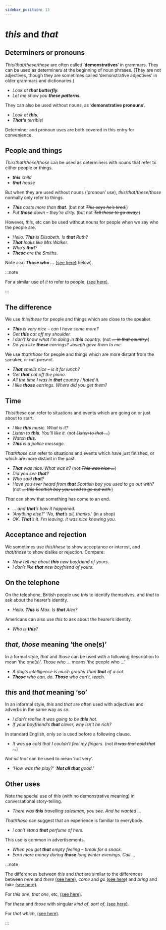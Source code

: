 ```yaml
---
sidebar_position: 13
---
```


# *this* and *that*

## Determiners or pronouns

*This/that/these/those* are often called ‘**demonstratives**’ in grammars. They can be used as determiners at the beginning of noun phrases. (They are not adjectives, though they are sometimes called ‘demonstrative adjectives’ in older grammars and dictionaries.)

- *Look at **that butterfly**.*
- *Let me show you **these patterns**.*

They can also be used without nouns, as ‘**demonstrative pronouns**’.

- *Look at **this**.*
- ***That’s** terrible!*

Determiner and pronoun uses are both covered in this entry for convenience.

## People and things

*This*/*that*/*these*/*those* can be used as determiners with nouns that refer to either people or things.

- ***this** child*
- ***that** house*

But when they are used without nouns (‘pronoun’ use), *this*/*that*/*these*/*those* normally only refer to things.

- ***This** costs more than **that**.* (but not *~~This says he’s tired.~~*)
- *Put **those** down – they’re dirty.* (but not *~~Tell those to go away.~~*)

However, *this*, etc can be used without nouns for people when we say who the people are.

- *Hello. **This** is Elisabeth. Is **that** Ruth?*
- ***That** looks like Mrs Walker.*
- *Who’s **that**?*
- ***These** are the Smiths.*

Note also ***Those who …*** [(see here)](./this-and-that#that-those-meaning-the-ones) below).

:::note

For a similar use of *it* to refer to people, [(see here)](./../pronouns/personal-pronouns-basic-information#it-used-to-identify).

:::

## The difference

We use *this*/*these* for people and things which are close to the speaker.

- ***This** is very nice – can I have some more?*
- *Get **this** cat off my shoulder.*
- *I don’t know what I’m doing in **this** country.* (not *~~… in that country.~~*)
- *Do you like **these** earrings? Joseph gave them to me.*

We use *that*/*those* for people and things which are more distant from the speaker, or not present.

- ***That** smells nice – is it for lunch?*
- *Get **that** cat off the piano.*
- *All the time I was in **that** country I hated it.*
- *I like **those** earrings. Where did you get them?*

## Time

*This*/*these* can refer to situations and events which are going on or just about to start.

- *I like **this** music. What is it?*
- *Listen to **this**. You’ll like it.* (not *~~Listen to that …~~*)
- *Watch **this**.*
- ***This** is a police message.*

*That*/*those* can refer to situations and events which have just finished, or which are more distant in the past.

- ***That** was nice. What was it?* (not *~~This was nice …~~*)
- *Did you see **that**?*
- *Who said **that**?*
- *Have you ever heard from **that** Scottish boy you used to go out with?* (not *~~… this Scottish boy you used to go out with.~~*)

*That* can show that something has come to an end.

- *… and **that**’s how it happened.*
- *‘Anything else?’ ‘No, **that**’s all, thanks.’* (in a shop)
- *OK. **That**’s it. I’m leaving. It was nice knowing you.*

## Acceptance and rejection

We sometimes use *this*/*these* to show acceptance or interest, and *that*/*those* to show dislike or rejection. Compare:

- *Now tell me about **this** new boyfriend of yours.*
- *I don’t like **that** new boyfriend of yours.*

## On the telephone

On the telephone, British people use *this* to identify themselves, and *that* to ask about the hearer’s identity.

- *Hello. **This** is Max. Is **that** Alex?*

Americans can also use *this* to ask about the hearer’s identity.

- *Who is **this**?*

## *that*, *those* meaning ‘the one(s)’

In a formal style, *that* and *those* can be used with a following description to mean ‘the one(s)’. *Those who …* means ‘the people who …’

- *A dog’s intelligence is much greater than **that** of a cat.*
- ***Those** who can, do. **Those** who can’t, teach.*

## *this* and *that* meaning ‘so’

In an informal style, *this* and *that* are often used with adjectives and adverbs in the same way as *so*.

- *I didn’t realise it was going to be **this** hot.*
- *If your boyfriend’s **that** clever, why isn’t he rich?*

In standard English, only *so* is used before a following clause.

- *It was **so** cold that I couldn’t feel my fingers.* (not *~~It was that cold that …~~*)

*Not all that* can be used to mean ‘not very’.

- *‘How was the play?’ ‘**Not all that** good.’*

## Other uses

Note the special use of *this* (with no demonstrative meaning) in conversational story-telling.

- *There was **this** travelling salesman, you see. And he wanted …*

*That*/*those* can suggest that an experience is familiar to everybody.

- *I can’t stand **that** perfume of hers.*

This use is common in advertisements.

- *When you get **that** empty feeling – break for a snack.*
- *Earn more money during **those** long winter evenings. Call …*

:::note

The differences between *this* and *that* are similar to the differences between *here* and *there* [(see here)](./../../vocabulary/word-problems-from-a-to-z/here-and-there), *come* and *go* [(see here)](./../../vocabulary/word-problems-from-a-to-z/come-and-go) and *bring* and *take* [(see here)](./../../vocabulary/word-problems-from-a-to-z/bring-and-take).

For *this one*, *that one*, etc, [(see here)](./../pronouns/one-substitute-word-a-big-one).

For *these* and *those* with singular *kind of*, *sort of*, [(see here)](./../../vocabulary/word-problems-from-a-to-z/sort-of-kind-of-and-type-of).

For *that which*, [(see here)](./../relative-clauses/relatives-advanced-points#older-english-who-and-that-which).

:::
